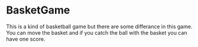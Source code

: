 # BasketGame
This is a kind of basketball game but there are some differance in this game. You can move the basket and if you catch the ball with the basket you can have one score.
